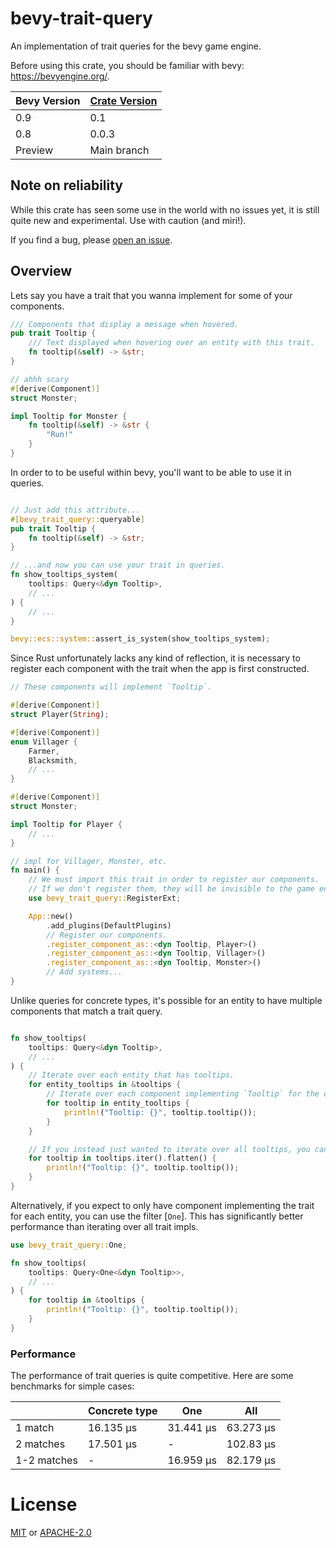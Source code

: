 # bevy-trait-query

An implementation of trait queries for the bevy game engine.

Before using this crate, you should be familiar with bevy: https://bevyengine.org/.

| Bevy Version | [Crate Version](CHANGELOG.md) |
|--------------|---------------|
| 0.9          | 0.1           |
| 0.8          | 0.0.3         |
| Preview      | Main branch   |

## Note on reliability

While this crate has seen some use in the world with no issues yet,
it is still quite new and experimental. Use with caution (and miri!).

If you find a bug, please [open an issue](https://github.com/JoJoJet/bevy-trait-query/issues).

## Overview

<!-- cargo-rdme start -->

Lets say you have a trait that you wanna implement for some of your components.

```rust
/// Components that display a message when hovered.
pub trait Tooltip {
    /// Text displayed when hovering over an entity with this trait.
    fn tooltip(&self) -> &str;
}

// ahhh scary
#[derive(Component)]
struct Monster;

impl Tooltip for Monster {
    fn tooltip(&self) -> &str {
        "Run!"
    }
}
```

In order to to be useful within bevy, you'll want to be able to use it in queries.

```rust

// Just add this attribute...
#[bevy_trait_query::queryable]
pub trait Tooltip {
    fn tooltip(&self) -> &str;
}

// ...and now you can use your trait in queries.
fn show_tooltips_system(
    tooltips: Query<&dyn Tooltip>,
    // ...
) {
    // ...
}

bevy::ecs::system::assert_is_system(show_tooltips_system);
```

Since Rust unfortunately lacks any kind of reflection, it is necessary to register each
component with the trait when the app is first constructed.

```rust
// These components will implement `Tooltip`.

#[derive(Component)]
struct Player(String);

#[derive(Component)]
enum Villager {
    Farmer,
    Blacksmith,
    // ...
}

#[derive(Component)]
struct Monster;

impl Tooltip for Player {
    // ...
}

// impl for Villager, Monster, etc.
fn main() {
    // We must import this trait in order to register our components.
    // If we don't register them, they will be invisible to the game engine.
    use bevy_trait_query::RegisterExt;

    App::new()
        .add_plugins(DefaultPlugins)
        // Register our components.
        .register_component_as::<dyn Tooltip, Player>()
        .register_component_as::<dyn Tooltip, Villager>()
        .register_component_as::<dyn Tooltip, Monster>()
        // Add systems...
}
```

Unlike queries for concrete types, it's possible for an entity to have multiple components
that match a trait query.

```rust

fn show_tooltips(
    tooltips: Query<&dyn Tooltip>,
    // ...
) {
    // Iterate over each entity that has tooltips.
    for entity_tooltips in &tooltips {
        // Iterate over each component implementing `Tooltip` for the current entity.
        for tooltip in entity_tooltips {
            println!("Tooltip: {}", tooltip.tooltip());
        }
    }

    // If you instead just wanted to iterate over all tooltips, you can just do:
    for tooltip in tooltips.iter().flatten() {
        println!("Tooltip: {}", tooltip.tooltip());
    }
}
```

Alternatively, if you expect to only have component implementing the trait for each entity,
you can use the filter [`One`]. This has significantly better performance than iterating
over all trait impls.

```rust
use bevy_trait_query::One;

fn show_tooltips(
    tooltips: Query<One<&dyn Tooltip>>,
    // ...
) {
    for tooltip in &tooltips {
        println!("Tooltip: {}", tooltip.tooltip());
    }
}
```

### Performance

The performance of trait queries is quite competitive. Here are some benchmarks for simple cases:

|                   | Concrete type | One<dyn Trait> | All<dyn Trait> |
|-------------------|----------------|-------------------|-----------------|
| 1 match           | 16.135 µs      | 31.441 µs         | 63.273 µs       |
| 2 matches         | 17.501 µs      | -                 | 102.83 µs       |
| 1-2 matches       | -              | 16.959 µs         | 82.179 µs       |

<!-- cargo-rdme end -->

# License

[MIT](LICENSE-MIT) or [APACHE-2.0](LICENSE-APACHE)
